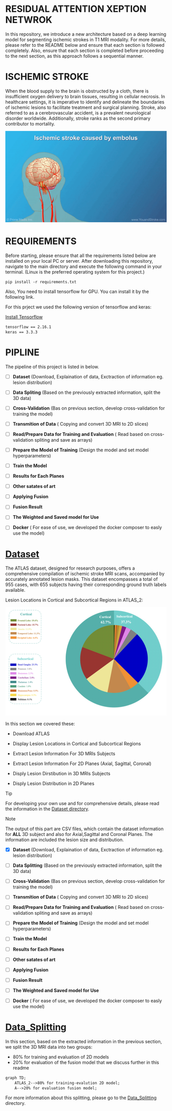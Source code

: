 # RESIDUAL ATTENTION XEPTION NETWROK
In this repository, we introduce a new architecture based on a deep learning model for segmenting ischemic strokes in T1 MRI modality.
 For more details, please refer to the README below and ensure that each section is followed completely. Also, ensure that each section is 
 completed before proceeding to the next section, as this approach follows a sequential manner.


# ISCHEMIC STROKE

When the blood supply to the brain is obstructed by a cloth, there is insufficient oxygen delivery to brain tissues, resulting in cellular necrosis. 
 In healthcare settings, it is imperative to identify and delineate the boundaries of ischemic lesions to facilitate treatment and surgical planning. 
 Stroke, also referred to as a cerebrovascular accident, is a prevalent neurological disorder worldwide. Additionally, stroke ranks as the second primary contributor to mortality. 

![ggg](./figures/ischemic.gif)

# REQUIREMENTS 

 Before starting, please ensure that all the requirements listed below are installed on your local PC or server.
 After downloading this repository, navigate to the main directory and execute the following command in your terminal. (Linux is the preferred operating system for this project.)


```
pip install -r requirements.txt

```
Also, You need to install tensorflow for GPU. You can install it by the following link.


For this prject we used the following version of tensorflow and keras:

[Install Tensorflow](https://www.tensorflow.org/install/pip)


```
tensorflow == 2.16.1
keras == 3.3.3 
```

# PIPLINE 

The pipeline of this project is listed in below.

 
- [ ] **Dataset** (Download, Explaination of data, Exctraction of information eg. lesion distribution)

- [ ] **Data Spliting** (Based on the previously extracted information, split the 3D data)

- [ ] **Cross-Validation** (Bas on previous section, develop cross-validation for training the model)

- [ ] **Transmition of Data** ( Copying and convert 3D MRI to 2D slices)

- [ ] **Read/Prepare Data for Training and Evaluation** ( Read based on cross-validation spliting and save as arrays)

- [ ] **Prepare the Model of Training** (Design the model and set model hyperparameters)

- [ ] **Train the Model** 

- [ ] **Results for Each Planes**

- [ ] **Other satates of art** 

- [ ] **Applying Fusion** 

- [ ] **Fusion Result**

- [ ] **The Weighted and Saved model for Use** 

- [ ] **Docker** ( For ease of use, we developed the docker composer to easly use the model) 


# [Dataset](./Dataset)

The ATLAS dataset, designed for research purposes, offers a comprehensive compilation of ischemic stroke MRI scans, accompanied by accurately annotated lesion masks.
 This dataset encompasses a total of 955 cases, with 655 subjects having their corresponding ground truth labels available.

Lesion Locations in Cortical and Subcortical Regions in ATLAS_2:



![Figure](./Dataset/figures/cortical_subcortical_distribution.png)





 
In this section we covered these: 

+ Download ATLAS 

+ Display Lesion Locations in Cortical and Subcortical Regions

+ Extract Lesion Information For 3D MRIs Subjects

+ Extract Lesion Information For 2D Planes (Axial, Sagittal, Coronal)

+ Disply Lesion Dirstibution in 3D MRIs Subjects

+ Disply Lesion Distribution in 2D Planes


> [!TIP]
> For developing your own use and for comprehensive details, please read the information in the [Dataset directory](./Dataset).


> [!NOTE]
>  The output of this part are CSV files, which contain the dataset information for **ALL** 3D subject and also for Axial,Sagittal and Coronal Planes.
>   The information are included the lesion size and distribution.



- [x] **Dataset** (Download, Explaination of data, Exctraction of information eg. lesion distribution)

- [ ] **Data Splitting** (Based on the previously extracted information, split the 3D data)                  

- [ ] **Cross-Validation** (Bas on previous section, develop cross-validation for training the model)

- [ ] **Transmition of Data** ( Copying and convert 3D MRI to 2D slices)

- [ ] **Read/Prepare Data for Training and Evaluation** ( Read based on cross-validation spliting and save as arrays)

- [ ] **Prepare the Model of Training** (Design the model and set model hyperparameters)

- [ ] **Train the Model**

- [ ] **Results for Each Planes**

- [ ] **Other satates of art**

- [ ] **Applying Fusion**

- [ ] **Fusion Result**

- [ ] **The Weighted and Saved model for Use**

- [ ] **Docker** ( For ease of use, we developed the docker composer to easly use the model)


# [Data_Splitting](./Data_Splitting)

In this section, based on the extracted information in the previous section, we split the 3D MRI data into two groups:

- 80% for training and evaluation of 2D models
- 20% for evaluation of the fusion model that we discuss further in this readme



```mermaid
graph TD;
    ATLAS_2-->80% for training-evalution 2D model;
    A-->20% for evaluation fusion model;
```





For more information about this splitting, please go to the [Data_Splitting](./Data_Splitting) directory.




